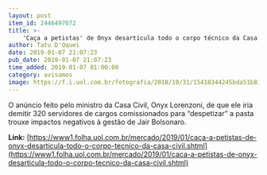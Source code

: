 ```yaml
---
layout: post
item_id: 2446497072
title: >-
    'Caça a petistas' de Onyx desarticula todo o corpo técnico da Casa Civil
author: Tatu D'Oquei
date: 2019-01-07 21:07:23
pub_date: 2019-01-07 21:07:23
time_added: 2019-01-07 01:00:00
category: avisamos
image: https://f.i.uol.com.br/fotografia/2018/10/31/15410344245bda51b83d5c8_1541034424_3x2_rt.jpg
---
```


O anúncio feito pelo ministro da Casa Civil, Onyx Lorenzoni, de que ele iria demitir 320 servidores de cargos comissionados para “despetizar” a pasta trouxe impactos negativos à gestão de Jair Bolsonaro.

**Link:** [https://www1.folha.uol.com.br/mercado/2019/01/caca-a-petistas-de-onyx-desarticula-todo-o-corpo-tecnico-da-casa-civil.shtml](https://www1.folha.uol.com.br/mercado/2019/01/caca-a-petistas-de-onyx-desarticula-todo-o-corpo-tecnico-da-casa-civil.shtml)

